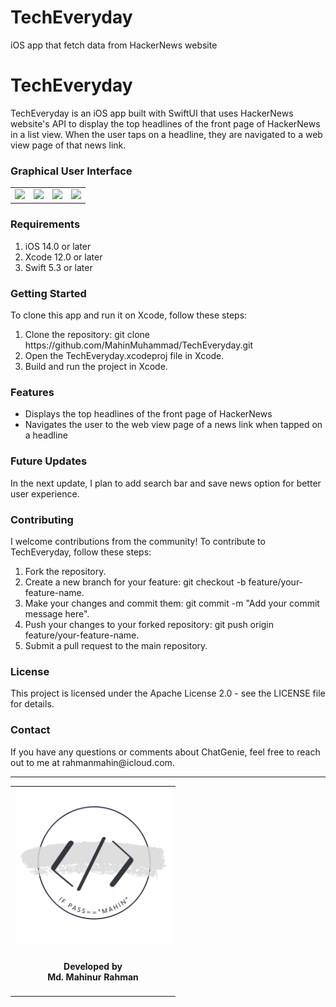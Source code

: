 # TechEveryday
iOS app that fetch data from HackerNews website

<!-- Copyright 2023 Md. Mahinur Rahman-->
<!---->
<!-- Licensed under the Apache License, Version 2.0 (the "License");-->
<!-- you may not use this file except in compliance with the License.-->
<!-- You may obtain a copy of the License at-->
<!---->
<!--     http://www.apache.org/licenses/LICENSE-2.0-->
<!---->
<!-- Unless required by applicable law or agreed to in writing, software-->
<!-- distributed under the License is distributed on an "AS IS" BASIS,-->
<!-- WITHOUT WARRANTIES OR CONDITIONS OF ANY KIND, either express or implied.-->
<!-- See the License for the specific language governing permissions and-->
<!-- limitations under the License.-->
 

<h1>TechEveryday</h1>
  TechEveryday is an iOS app built with SwiftUI that uses HackerNews website's API to display 
  the top headlines of the front page of HackerNews in a list view. 
  When the user taps on a headline, they are navigated to a web view page of that news link.

<h3>Graphical User Interface</h3>
  <table style="border:none">
    <tr>
        <td><img src="Documentation/welcome.png" height="350"></td>
        <td><img src="Documentation/reg.png" height="350"></td>
        <td><img src="Documentation/login.png" height="350"></td>
        <td><img src="Documentation/chatView.png" height="350"></td>
     </tr>
  </table>
  
  <h3>Requirements</h3>
    <ol>
        <li>iOS 14.0 or later</li>
        <li>Xcode 12.0 or later</li>
        <li>Swift 5.3 or later</li>
    </ol>

<h3>Getting Started</h3>
  To clone this app and run it on Xcode, follow these steps:

<ol>
    <li>Clone the repository: git clone https://github.com/MahinMuhammad/TechEveryday.git</li>
    <li>Open the TechEveryday.xcodeproj file in Xcode.</li>
    <li>Build and run the project in Xcode.</li>
</ol> 
  
<h3>Features</h3>

<ul>
    <li>Displays the top headlines of the front page of HackerNews</li>
    <li>Navigates the user to the web view page of a news link when tapped on a headline</li>
</ul>   
  
<h3>Future Updates</h3>
  In the next update, I plan to add search bar and save news option for better user experience.

<h3>Contributing</h3>
  I welcome contributions from the community! To contribute to TechEveryday, follow these steps:

<ol>
    <li>Fork the repository.</li>
    <li>Create a new branch for your feature: git checkout -b feature/your-feature-name.</li>
    <li>Make your changes and commit them: git commit -m "Add your commit message here".</li>
    <li>Push your changes to your forked repository: git push origin feature/your-feature-name.</li>
    <li>Submit a pull request to the main repository.</li>
</ol>
  
<h3>License</h3>
  This project is licensed under the Apache License 2.0 - see the LICENSE file for details.

<h3>Contact</h3>
  If you have any questions or comments about ChatGenie, feel free to reach out to me at rahmanmahin@icloud.com.

<hr>
<table style="border:none">
  <tr>  
    <td align="center"><img src="Documentation/mahinsLogo.png" height="250" width="250"></h4></td>
  </tr>
  <tr>  
    <td align="center"><h4>Developed by <br> Md. Mahinur Rahman</h4></td>
  </tr>
</table>

